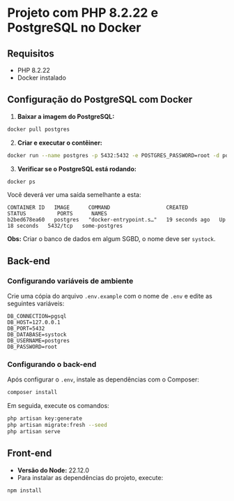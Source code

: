 # Projeto com PHP 8.2.22 e PostgreSQL no Docker

## Requisitos

- PHP 8.2.22
- Docker instalado

## Configuração do PostgreSQL com Docker

1. **Baixar a imagem do PostgreSQL:**

```bash
docker pull postgres
```

2. **Criar e executar o contêiner:**

```bash
docker run --name postgres -p 5432:5432 -e POSTGRES_PASSWORD=root -d postgres
```

3. **Verificar se o PostgreSQL está rodando:**

```bash
docker ps
```

Você deverá ver uma saída semelhante a esta:

```
CONTAINER ID   IMAGE      COMMAND                  CREATED          STATUS          PORTS      NAMES
b2bed678ea60   postgres   "docker-entrypoint.s…"   19 seconds ago   Up 18 seconds   5432/tcp   some-postgres
```

**Obs:** Criar o banco de dados em algum SGBD, o nome deve ser `systock`.

## Back-end

### Configurando variáveis de ambiente

Crie uma cópia do arquivo `.env.example` com o nome de `.env` e edite as seguintes variáveis:

```
DB_CONNECTION=pgsql
DB_HOST=127.0.0.1
DB_PORT=5432
DB_DATABASE=systock
DB_USERNAME=postgres
DB_PASSWORD=root
```

### Configurando o back-end

Após configurar o `.env`, instale as dependências com o Composer:

```bash
composer install
```

Em seguida, execute os comandos:

```bash
php artisan key:generate
php artisan migrate:fresh --seed
php artisan serve
```

## Front-end

- **Versão do Node:** 22.12.0
- Para instalar as dependências do projeto, execute:

```bash
npm install
```
